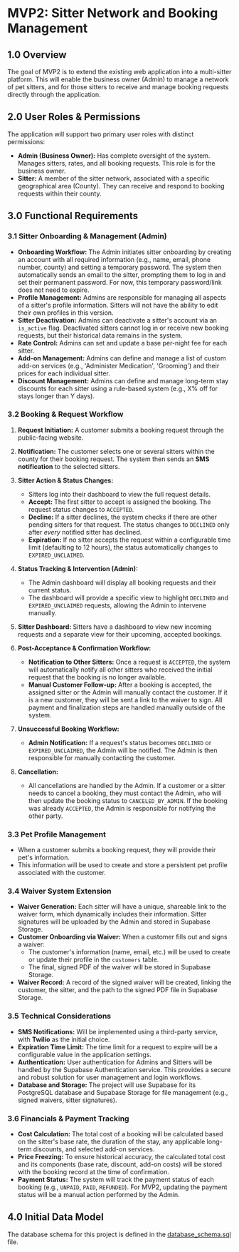 # MVP2: Sitter Network and Booking Management

## 1.0 Overview

The goal of MVP2 is to extend the existing web application into a multi-sitter platform. This will enable the business owner (Admin) to manage a network of pet sitters, and for those sitters to receive and manage booking requests directly through the application.

## 2.0 User Roles & Permissions

The application will support two primary user roles with distinct permissions:

- **Admin (Business Owner):** Has complete oversight of the system. Manages sitters, rates, and all booking requests. This role is for the business owner.
- **Sitter:** A member of the sitter network, associated with a specific geographical area (County). They can receive and respond to booking requests within their county.

## 3.0 Functional Requirements

### 3.1 Sitter Onboarding & Management (Admin)

- **Onboarding Workflow:** The Admin initiates sitter onboarding by creating an account with all required information (e.g., name, email, phone number, county) and setting a temporary password. The system then automatically sends an email to the sitter, prompting them to log in and set their permanent password. For now, this temporary password/link does not need to expire.
- **Profile Management:** Admins are responsible for managing all aspects of a sitter's profile information. Sitters will not have the ability to edit their own profiles in this version.
- **Sitter Deactivation:** Admins can deactivate a sitter's account via an `is_active` flag. Deactivated sitters cannot log in or receive new booking requests, but their historical data remains in the system.
- **Rate Control:** Admins can set and update a base per-night fee for each sitter.
- **Add-on Management:** Admins can define and manage a list of custom add-on services (e.g., 'Administer Medication', 'Grooming') and their prices for each individual sitter.
- **Discount Management:** Admins can define and manage long-term stay discounts for each sitter using a rule-based system (e.g., X% off for stays longer than Y days).

### 3.2 Booking & Request Workflow

1.  **Request Initiation:** A customer submits a booking request through the public-facing website.
2.  **Notification:** The customer selects one or several sitters within the county for their booking request. The system then sends an **SMS notification** to the selected sitters.
3.  **Sitter Action & Status Changes:**
    - Sitters log into their dashboard to view the full request details.
    - **Accept:** The first sitter to accept is assigned the booking. The request status changes to `ACCEPTED`.
    - **Decline:** If a sitter declines, the system checks if there are other pending sitters for that request. The status changes to `DECLINED` only after _every_ notified sitter has declined.
    - **Expiration:** If no sitter accepts the request within a configurable time limit (defaulting to 12 hours), the status automatically changes to `EXPIRED_UNCLAIMED`.
4.  **Status Tracking & Intervention (Admin):**
    - The Admin dashboard will display all booking requests and their current status.
    - The dashboard will provide a specific view to highlight `DECLINED` and `EXPIRED_UNCLAIMED` requests, allowing the Admin to intervene manually.
5.  **Sitter Dashboard:** Sitters have a dashboard to view new incoming requests and a separate view for their upcoming, accepted bookings.

6.  **Post-Acceptance & Confirmation Workflow:**
    - **Notification to Other Sitters:** Once a request is `ACCEPTED`, the system will automatically notify all other sitters who received the initial request that the booking is no longer available.
    - **Manual Customer Follow-up:** After a booking is accepted, the assigned sitter or the Admin will manually contact the customer. If it is a new customer, they will be sent a link to the waiver to sign. All payment and finalization steps are handled manually outside of the system.

7.  **Unsuccessful Booking Workflow:**
    - **Admin Notification:** If a request's status becomes `DECLINED` or `EXPIRED_UNCLAIMED`, the Admin will be notified. The Admin is then responsible for manually contacting the customer.

8.  **Cancellation:**
    - All cancellations are handled by the Admin. If a customer or a sitter needs to cancel a booking, they must contact the Admin, who will then update the booking status to `CANCELED_BY_ADMIN`. If the booking was already `ACCEPTED`, the Admin is responsible for notifying the other party.

### 3.3 Pet Profile Management

- When a customer submits a booking request, they will provide their pet's information.
- This information will be used to create and store a persistent pet profile associated with the customer.

### 3.4 Waiver System Extension

- **Waiver Generation:** Each sitter will have a unique, shareable link to the waiver form, which dynamically includes their information. Sitter signatures will be uploaded by the Admin and stored in Supabase Storage.
- **Customer Onboarding via Waiver:** When a customer fills out and signs a waiver:
    - The customer's information (name, email, etc.) will be used to create or update their profile in the `customers` table.
    - The final, signed PDF of the waiver will be stored in Supabase Storage.
- **Waiver Record:** A record of the signed waiver will be created, linking the customer, the sitter, and the path to the signed PDF file in Supabase Storage.

### 3.5 Technical Considerations

- **SMS Notifications:** Will be implemented using a third-party service, with **Twilio** as the initial choice.
- **Expiration Time Limit:** The time limit for a request to expire will be a configurable value in the application settings.
- **Authentication:** User authentication for Admins and Sitters will be handled by the Supabase Authentication service. This provides a secure and robust solution for user management and login workflows.
- **Database and Storage:** The project will use Supabase for its PostgreSQL database and Supabase Storage for file management (e.g., signed waivers, sitter signatures).

### 3.6 Financials & Payment Tracking

- **Cost Calculation:** The total cost of a booking will be calculated based on the sitter's base rate, the duration of the stay, any applicable long-term discounts, and selected add-on services.
- **Price Freezing:** To ensure historical accuracy, the calculated total cost and its components (base rate, discount, add-on costs) will be stored with the booking record at the time of confirmation.
- **Payment Status:** The system will track the payment status of each booking (e.g., `UNPAID`, `PAID`, `REFUNDED`). For MVP2, updating the payment status will be a manual action performed by the Admin.

## 4.0 Initial Data Model

The database schema for this project is defined in the [database_schema.sql](database_schema.sql) file.
